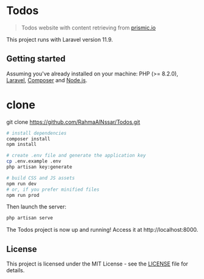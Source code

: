 # Todos

> Todos website with content retrieving from [prismic.io](https://dummyjson.com/docs/todos#todos-update)

This project runs with Laravel version 11.9.

## Getting started

Assuming you've already installed on your machine: PHP (>= 8.2.0), [Laravel](https://laravel.com), [Composer](https://getcomposer.org) and [Node.js](https://nodejs.org).
# clone
git clone https://github.com/RahmaAlNssar/Todos.git
``` bash
# install dependencies
composer install
npm install

# create .env file and generate the application key
cp .env.example .env
php artisan key:generate

# build CSS and JS assets
npm run dev
# or, if you prefer minified files
npm run prod
```

Then launch the server:

``` bash
php artisan serve
```

The Todos project is now up and running! Access it at http://localhost:8000.

## License

This project is licensed under the MIT License - see the [LICENSE](./LICENSE) file for details.
